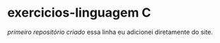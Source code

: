 # exercicios-linguagem C
 *primeiro repositório criado*
essa linha eu adicionei diretamente do site.

